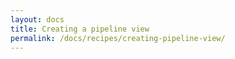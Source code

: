 ```yaml
---
layout: docs
title: Creating a pipeline view
permalink: /docs/recipes/creating-pipeline-view/
---
```

